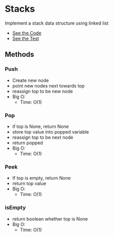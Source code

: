 # Stacks

Implement a stack data structure using linked list

- [See the Code](./stacks.py)
- [See the Test](../tests/test_stacks.py)

## Methods

### Push

- Create new node
- point new nodes next towards top
- reassign top to be new node
- Big O:
  - Time: O(1)

### Pop

- if top is None, return None
- store top value into popped variable
- reassign top to be next node
- return popped
- Big O:
  - Time: O(1)

### Peek

- If top is empty, return None
- return top value
- Big O:
  - Time: O(1)

### isEmpty

- return boolean whether top is None
- Big O:
  - Time: O(1)
